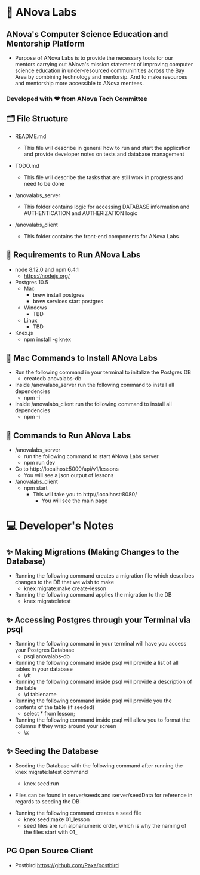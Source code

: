 # 🚀 ANova Labs

## ANova's Computer Science Education and Mentorship Platform

- Purpose of ANova Labs is to provide the necessary tools for our mentors carrying out ANova's mission statement of improving computer science education in under-resourced communinities across the Bay Area by combining technology and mentorsip. And to make resources and mentorship more accessible to ANova mentees.

### Developed with ❤️ from ANova Tech Committee

## 🗂 File Structure

- README.md
  - This file will describe in general how to run and start the application and provide developer notes on tests and database management
- TODO.md
  - This file will describe the tasks that are still work in progress and need to be done
- /anovalabs_server
  - This folder contains logic for accessing DATABASE information and AUTHENTICATION and AUTHERIZATION logic

- /anovalabs_client
  - This folder contains the front-end components for ANova Labs

## 📝 Requirements to Run ANova Labs

- node 8.12.0 and npm 6.4.1
  - https://nodejs.org/
- Postgres 10.5
  - Mac
    - brew install postgres
    - brew services start postgres
  - Windows
    - TBD
  - Linux
    - TBD
- Knex.js
  - npm install -g knex

## 📝 Mac Commands to Install ANova Labs

- Run the following command in your terminal to initalize the Postgres DB
  - createdb anovalabs-db
- Inside /anovalabs_server run the following command to install all dependencies
  - npm -i
- Inside /anovalabs_client run the following command to install all dependencies
  - npm -i


## 🧠 Commands to Run ANova Labs

- /anovalabs_server 
  - run the following command to start ANova Labs server
  - npm run dev 
- Go to http://localhost:5000/api/v1/lessons
  - You will see a json output of lessons 
- /anovalabs_client 
  - npm start
    - This will take you to http://localhost:8080/ 
      - You will see the main page

# 💻 Developer's Notes

## ✨ Making Migrations (Making Changes to the Database)

- Running the following command creates a migration file which describes changes to the DB that we wish to make
  - knex migrate:make create-lesson
- Running the following command applies the migration to the DB
  - knex migrate:latest

## ✨ Accessing Postgres through your Terminal via psql

- Running the following command in your terminal will have you access your Postgres Database
  - psql anovalabs-db
- Running the following command inside psql will provide a list of all tables in your database
  - \dt
- Running the following command inside psql will provide a description of the table
  - \d tablename
- Running the following command inside psql will provide you the contents of the table (if seeded)
  - select \* from lesson;
- Running the following command inside psql will allow you to format the columns if they wrap around your screen
  - \x

## ✨ Seeding the Database
- Seeding the Database with the following command after running the knex migrate:latest command
  -  knex seed:run 

- Files can be found in server/seeds and server/seedData for reference in regards to seeding the DB

* Running the following command creates a seed file
  - knex seed:make 01_lesson
  - seed files are run alphanumeric order, which is why the naming of the files start with 01\_

## PG Open Source Client

- Postbird https://github.com/Paxa/postbird
